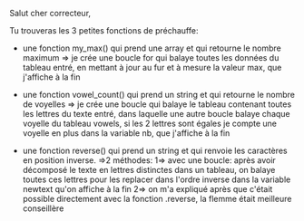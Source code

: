 Salut cher correcteur,

Tu trouveras les 3 petites fonctions de préchauffe: 

- une fonction my_max() qui prend une array et qui retourne le nombre maximum 
=> je crée une boucle for qui balaye toutes les données du tableau entré, en mettant à jour au fur et à mesure la valeur max, que j'affiche à la fin

- une fonction vowel_count() qui prend un string et qui retourne le nombre de voyelles
=> je crée une boucle qui balaye le tableau contenant toutes les lettres du texte entré, dans laquelle une autre boucle balaye chaque voyelle du tableau vowels, si les 2 lettres sont égales je compte une voyelle en plus dans la variable nb, que j'affiche à la fin

- une fonction reverse() qui prend un string et qui renvoie les caractères en position inverse. 
=>2 méthodes: 
	1=> avec une boucle: après avoir décomposé le texte en lettres distinctes dans un tableau, on balaye toutes ces lettres pour les replacer dans l'ordre inverse dans la variable newtext qu'on affiche à la fin
	2=> on m'a expliqué après que c'était possible directement avec la fonction .reverse, la flemme était meilleure conseillère